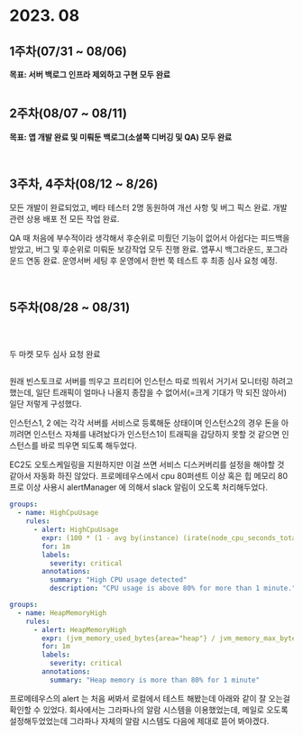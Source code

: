 # 2023. 08

## 1주차(07/31 \~ 08/06)

**목표: 서버 백로그 인프라 제외하고 구현 모두 완료**

<figure><img src="../../.gitbook/assets/image (4) (1) (1) (1).png" alt=""><figcaption></figcaption></figure>



## 2주차(08/07 \~ 08/11)

**목표: 앱 개발 완료 및 미뤄둔 백로그(소셜쪽 디버깅 및 QA) 모두 완료**

<figure><img src="../../.gitbook/assets/image (1) (1) (1) (1) (1) (1) (1) (1) (1).png" alt=""><figcaption></figcaption></figure>

<figure><img src="../../.gitbook/assets/image (110).png" alt=""><figcaption></figcaption></figure>



## 3주차, 4주차(08/12 \~ 8/26)

모든 개발이 완료되었고, 베타 테스터 2명 동원하여 개선 사항 및 버그 픽스 완료. 개발 관련 상용 배포 전 모든 작업 완료.

QA 때 처음에 부수적이라 생각해서 후순위로 미뤘던 기능이 없어서 아쉽다는 피드백을 받았고, 버그 및 후순위로 미뤄둔 보강작업 모두 진행 완료. 앱푸시 백그라운드, 포그라운드 연동 완료. 운영서버 세팅 후 운영에서 한번 쭉 테스트 후 최종 심사 요청 예정.

<figure><img src="../../.gitbook/assets/image (107).png" alt=""><figcaption></figcaption></figure>

<figure><img src="../../.gitbook/assets/image (108).png" alt=""><figcaption></figcaption></figure>



## 5주차(08/28 \~ 08/31)

<figure><img src="../../.gitbook/assets/image (109).png" alt=""><figcaption></figcaption></figure>

<figure><img src="../../.gitbook/assets/image (12).png" alt=""><figcaption></figcaption></figure>

<figure><img src="../../.gitbook/assets/image (1) (1) (1) (1) (1).png" alt=""><figcaption></figcaption></figure>

두 마켓 모두 심사 요청 완료



<figure><img src="../../.gitbook/assets/KakaoTalk_Photo_2023-08-31-23-24-02.jpeg" alt=""><figcaption></figcaption></figure>

원래 빈스토크로 서버를 띄우고 프리티어 인스턴스 따로 띄워서 거기서 모니터링 하려고 했는데, 일단 트래픽이 얼마나 나올지 종잡을 수 없어서(=크게 기대가 막 되진 않아서) 일단 저렇게 구성했다.

인스턴스1, 2 에는 각각 서버를 서비스로 등록해둔 상태이며 인스턴스2의 경우 돈을 아끼려면 인스턴스 자체를 내려놨다가 인스턴스1이 트래픽을 감당하지 못할 것 같으면 인스턴스를 바로 띄우면 되도록 해두었다.

EC2도 오토스케일링을 지원하지만 이걸 쓰면 서비스 디스커버리를 설정을 해야할 것 같아서 자동화 하진 않았다. 프로메테우스에서 cpu 80퍼센트 이상 혹은 힙 메모리 80프로 이상 사용시 alertManager 에 의해서 slack 알림이 오도록 처리해두었다.

```yaml
groups:
  - name: HighCpuUsage
    rules:
      - alert: HighCpuUsage
        expr: (100 * (1 - avg by(instance) (irate(node_cpu_seconds_total{mode="idle"}[5m])))) > 80
        for: 1m
        labels:
          severity: critical
        annotations:
          summary: "High CPU usage detected"
          description: "CPU usage is above 80% for more than 1 minute."

```

```yaml
groups:
  - name: HeapMemoryHigh
    rules:
      - alert: HeapMemoryHigh
        expr: (jvm_memory_used_bytes{area="heap"} / jvm_memory_max_bytes{area="heap"}) > 0.8
        for: 1m
        labels:
          severity: critical
        annotations:
          summary: "Heap memory is more than 80% for 1 minute"

```



프로메테우스의 alert 는 처음 써봐서 로컬에서 테스트 해봤는데 아래와 같이 잘 오는걸 확인할 수 있었다. 회사에서는 그라파나의 알람 시스템을 이용했었는데, 메일로 오도록 설정해두었었는데 그라파나 자체의 알람 시스템도 다음에 제대로 뜯어 봐야겠다.

<figure><img src="../../.gitbook/assets/image (111).png" alt=""><figcaption></figcaption></figure>

